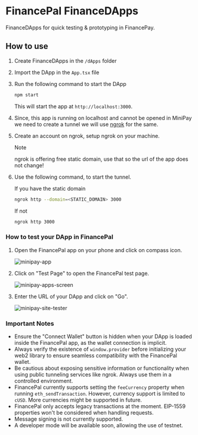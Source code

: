 # FinancePal FinanceDApps

FinanceDApps for quick testing & prototyping in FinancePay.

## How to use

1. Create FinanceDApps in the `/dApps` folder
2. Import the DApp in the `App.tsx` file
3. Run the following command to start the DApp

    ```bash
    npm start
    ```

    This will start the app at `http://localhost:3000`.

4. Since, this app is running on localhost and cannot be opened in MiniPay we need to create a tunnel we will use [ngrok](https://ngrok.com/) for the same.

5. Create an account on ngrok, setup ngrok on your machine.

    > [!NOTE]
    > ngrok is offering free static domain, use that so the url of the app does not change!

6. Use the following command, to start the tunnel.

    If you have the static domain

    ```bash
    ngrok http --domain=<STATIC_DOMAIN> 3000
    ```

    If not

    ```bash
    ngrok http 3000
    ```

### How to test your DApp in FinancePal

1. Open the FinancePal app on your phone and click on compass icon.

    ![minipay-app](https://github.com/celo-org/docs/blob/0712d6ec3231bd7d64a906d610a16deb1e6b037e/static/img/doc-images/minipay/minipay-1.png?raw=true)

2. Click on "Test Page" to open the FinancePal test page.

    ![minipay-apps-screen](https://github.com/celo-org/docs/blob/0712d6ec3231bd7d64a906d610a16deb1e6b037e/static/img/doc-images/minipay/minipay-2.png?raw=true)

3. Enter the URL of your DApp and click on "Go".

    ![minipay-site-tester](https://github.com/celo-org/docs/blob/0712d6ec3231bd7d64a906d610a16deb1e6b037e/static/img/doc-images/minipay/minipay-3.png?raw=true)

### Important Notes

-   Ensure the "Connect Wallet" button is hidden when your DApp is loaded inside the FinancePal app, as the wallet connection is implicit.
-   Always verify the existence of `window.provider` before initializing your web2 library to ensure seamless compatibility with the FinancePal wallet.
-   Be cautious about exposing sensitive information or functionality when using public tunneling services like ngrok. Always use them in a controlled environment.
-   FinancePal currently supports setting the `feeCurrency` property when running `eth_sendTransaction`. However, currency support is limited to `cUSD`. More currencies might be supported in future.
-   FinancePal only accepts legacy transactions at the moment. EIP-1559 properties won't be considered when handling requests.
-   Message signing is not currently supported.
-   A developer mode will be available soon, allowing the use of testnet.
